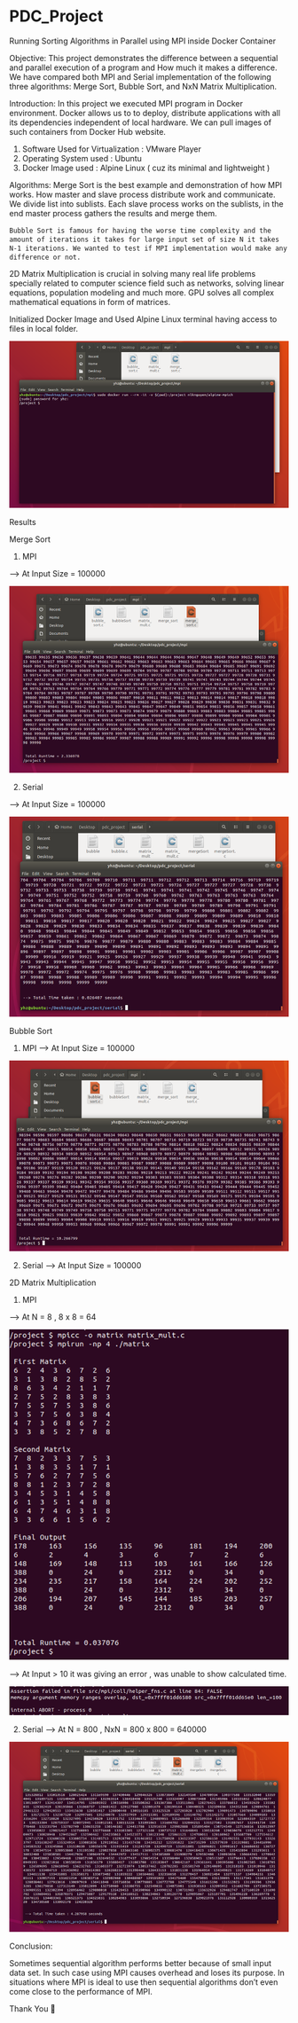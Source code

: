 # PDC_Project
 Running Sorting Algorithms in Parallel using MPI inside Docker Container

Objective:
This project demonstrates the difference between a sequential and parallel execution of a program and How much it makes a difference. We have compared both MPI and Serial implementation of the following three algorithms: Merge Sort, Bubble Sort, and NxN Matrix Multiplication.


Introduction:
In this project we executed MPI program in Docker environment. Docker allows us to to deploy, distribute applications with all its dependencies independent of local hardware. We can pull images of such containers from Docker Hub website.

1)	Software Used for Virtualization : VMware Player
2)	Operating System used : Ubuntu
3)	Docker Image used : Alpine Linux ( cuz its minimal and lightweight )
 	

Algorithms:
Merge Sort is the best example and demonstration of how MPI works. How master and slave process distribute work and communicate. We divide list into sublists. Each slave process works on the sublists, in the end master process gathers the results and merge them.
	
	Bubble Sort is famous for having the worse time complexity and the amount of iterations it takes for large input set of size N it takes N-1 iterations. We wanted to test if MPI implementation would make any difference or not.

2D Matrix Multiplication is crucial in solving many real life problems specially related to computer science field such as networks, solving linear equations, population modeling and much more. GPU solves all complex mathematical equations in form of matrices.


Initialized Docker Image and Used Alpine Linux terminal having access to files in local folder.

![Alt text](./Demo/image.png)

Results

Merge Sort

1)	MPI

--> At Input Size = 100000

![Alt text](./Demo/image-1.png)

2)	Serial

--> At Input Size = 100000

![Alt text](./Demo/image-2.png)

Bubble Sort

1)	MPI
--> At Input Size = 100000

![Alt text](./Demo/image-3.png)

2)	Serial
--> At Input Size = 100000


2D Matrix Multiplication

1)	MPI

--> At N = 8 , 8 x 8 = 64

![Alt text](./Demo/image-4.png)

--> At Input > 10 it was giving an error , was unable to show calculated time.

![Alt text](./Demo/image-5.png)

2)	Serial
--> At N = 800 , NxN = 800 x 800 = 640000  

![Alt text](./Demo/image-6.png)

Conclusion:

Sometimes sequential algorithm performs better because of small input data set. In such case using MPI causes overhead and loses its purpose. In situations where MPI is ideal to use then sequential algorithms don’t even come close to the performance of MPI.

Thank You 